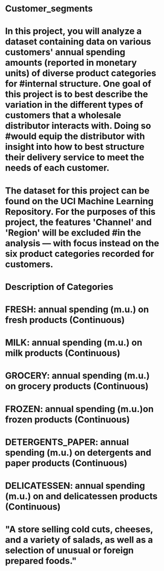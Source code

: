 # Customer_segments

# In this project, you will analyze a dataset containing data on various customers' annual spending amounts (reported in monetary units) of diverse product categories for #internal structure. One goal of this project is to best describe the variation in the different types of customers that a wholesale distributor interacts with. Doing so #would equip the distributor with insight into how to best structure their delivery service to meet the needs of each customer.

# The dataset for this project can be found on the UCI Machine Learning Repository. For the purposes of this project, the features 'Channel' and 'Region' will be excluded #in the analysis — with focus instead on the six product categories recorded for customers.

# Description of Categories

# FRESH: annual spending (m.u.) on fresh products (Continuous)
# MILK: annual spending (m.u.) on milk products (Continuous)
# GROCERY: annual spending (m.u.) on grocery products (Continuous)
# FROZEN: annual spending (m.u.)on frozen products (Continuous)
# DETERGENTS_PAPER: annual spending (m.u.) on detergents and paper products (Continuous)
# DELICATESSEN: annual spending (m.u.) on and delicatessen products (Continuous)
#              "A store selling cold cuts, cheeses, and a variety of salads, as well as a selection of unusual or foreign prepared foods."
